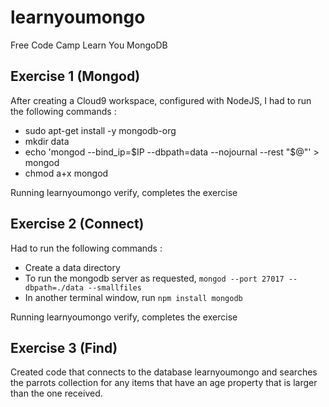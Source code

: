 # learnyoumongo
Free Code Camp Learn You MongoDB

## Exercise 1 (Mongod)
After creating a Cloud9 workspace, configured with NodeJS, I had to run the following commands :
- sudo apt-get install -y mongodb-org
- mkdir data
- echo 'mongod --bind_ip=$IP --dbpath=data --nojournal --rest "$@"' > mongod
- chmod a+x mongod

Running learnyoumongo verify, completes the exercise

## Exercise 2 (Connect)
Had to run the following commands :
- Create a data directory
- To run the mongodb server as requested, `mongod --port 27017 --dbpath=./data --smallfiles`
- In another terminal window, run `npm install mongodb`

Running learnyoumongo verify, completes the exercise

## Exercise 3 (Find)
Created code that connects to the database learnyoumongo and searches the parrots collection for any items that have an age property that is larger than the one received.